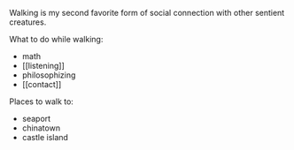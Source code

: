 Walking is my second favorite form of social connection with other sentient creatures. 

What to do while walking:
- math
- [[listening]]
- philosophizing
- [[contact]]

Places to walk to:
- seaport
- chinatown
- castle island

